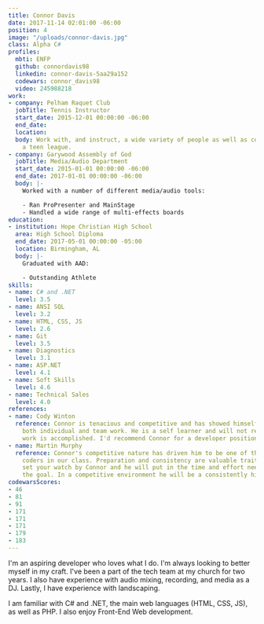 ```yaml
---
title: Connor Davis
date: 2017-11-14 02:01:00 -06:00
position: 4
image: "/uploads/connor-davis.jpg"
class: Alpha C#
profiles:
  mbti: ENFP
  github: connordavis98
  linkedin: connor-davis-5aa29a152
  codewars: connor_davis98
  video: 245988218
work:
- company: Pelham Raquet Club
  jobTitle: Tennis Instructor
  start_date: 2015-12-01 00:00:00 -06:00
  end_date: 
  location: 
  body: Work with, and instruct, a wide variety of people as well as coaching for
    a teen league.
- company: Garywood Assembly of God
  jobTitle: Media/Audio Department
  start_date: 2015-01-01 00:00:00 -06:00
  end_date: 2017-01-01 00:00:00 -06:00
  body: |-
    Worked with a number of different media/audio tools:

    - Ran ProPresenter and MainStage
    - Handled a wide range of multi-effects boards
education:
- institution: Hope Christian High School
  area: High School Diploma
  end_date: 2017-05-01 00:00:00 -05:00
  location: Birmingham, AL
  body: |-
    Graduated with AAD:

    - Outstanding Athlete
skills:
- name: C# and .NET
  level: 3.5
- name: ANSI SQL
  level: 3.2
- name: HTML, CSS, JS
  level: 2.6
- name: Git
  level: 3.5
- name: Diagnostics
  level: 3.1
- name: ASP.NET
  level: 4.1
- name: Soft Skills
  level: 4.6
- name: Technical Sales
  level: 4.0
references:
- name: Cody Winton
  reference: Connor is tenacious and competitive and has showed himself skilled in
    both individual and team work. He is a self learner and will not rest until his
    work is accomplished. I'd recommend Connor for a developer position.
- name: Martin Murphy
  reference: Connor's competitive nature has driven him to be one of the more accomplished
    coders in our class. Preparation and consistency are valuable traits. You could
    set your watch by Connor and he will put in the time and effort needed to achieve
    the goal. In a competitive environment he will be a consistently high performer.
codewarsScores:
- 46
- 81
- 91
- 171
- 171
- 171
- 179
- 183
---
```


I'm an aspiring developer who loves what I do. I'm always looking to better myself in my craft. I've been a part of the tech team at my church for two years. I also have experience with audio mixing, recording, and media as a DJ. Lastly, I have experience with landscaping.

I am familiar with C# and .NET, the main web languages (HTML, CSS, JS), as well as PHP. I also enjoy Front-End Web development.